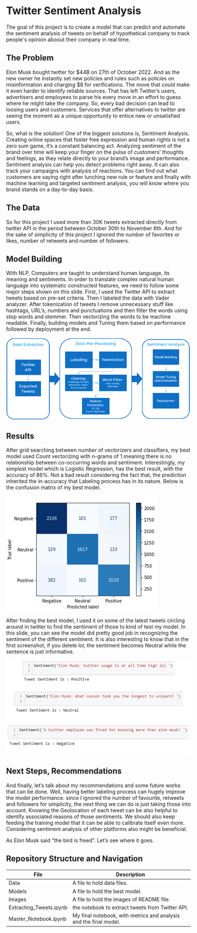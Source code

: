 # Twitter Sentiment Analysis

The goal of this project is to create a model that can predict and automate the sentiment analysis of tweets on behalf of hypothetical company to track people's opinion aboout their company in real time.

## The Problem

Elon Musk bought twitter for $44B on 27th of October 2022. And as the new owner he instantly set new policies and rules such as policies on misinformation and charging $8 for verifications. The move that could make it even harder to identify reliable sources. That has left Twitter’s users, advertisers and employees to parse his every move in an effort to guess where he might take the company. So, every bad decision can lead to loosing users and customers. Services that offer alternatives to twitter are seeing the moment as a unique opportunity to entice new or unsatisfied users. 

So, what is the solution! One of the biggest solutions is, Sentiment Analysis. Creating online spaces that foster free expression and human rights is not a zero sum game, it’s a constant balancing act. Analyzing sentiment of the brand over time will keep your finger on the pulse of customers’ thoughts and feelings, as they relate directly to your brand’s image and performance. 
Sentiment analysis can help you detect problems right away. It can also track your campaigns with analysis of reactions. You can find out what customers are saying right after lunching new rule or feature and finally with machine learning and targeted sentiment analysis, you will know where you brand stands on a day-to-day basis.


## The Data

So for this project I used more than 30K tweets extracted directly from twitter  API in the period between October 30th to November 6th. And for the sake of simplicity of this project I ignored the number of favorites or likes, number of retweets and number of followers.


## Model Building

With NLP, Computers are taught to understand human language, its meaning and sentiments. In order to translate complex natural human language into systematic constructed features, we need to follow some major steps shown on this slide. First, I used the Twitter API to extract tweets based on pre-set criteria. Then I labeled the data with Vader analyzer. After tokenization of tweets I remove unnecessary stuff like hashtags, URL’s, numbers and punctuations and then filter the words using stop words and stemmer. Then vectorizing the words to be machine readable. Finally, building models and Tuning them based on performance followed by deployment at the end.  

![](./Images/image1.png)

## Results

After grid searching between number of vectorizers and classifiers, my best model used Count vectorizing with n-grams of 1 meaning there is no relationship between co-occurring words and sentiment. Interestingly, my simplest model which is Logistic Regression, has the best result, with the accuracy of 86%. Not a bad result considering the fact that, the prediction inherited the in-accuracy that Labeling process has in its nature. 
Below is the confusion matrix of my best model.

![](./Images/image2.png)

After finding the best model, I used it on some of the latest tweets circling around in twitter to find the sentiment of those to kind of test my model.
In this slide, you can see the model did pretty good job in recognizing the sentiment of the different sentiment. It is also interesting to know that in the first screenshot, if you delete lol, the sentiment becomes Neutral while the sentence is just informative.

![](./Images/image3.png)

## Next Steps, Recommendations

And finally, let’s talk about my recommendations and some future works that can be done.
Well, having better labeling process can hugely improve the model performance. since I ignored the number of favourite, retweets and followers for simplicity, the next thing we can do is just taking those into account. Knowing the Geolocation of each tweet can be also helpful to identify associated reasons of those sentiments.
We should also keep feeding the training model that it can be able to calibrate itself even more.
Considering sentiment analysis of other platforms also might be beneficial.

As Elon Musk said “the bird is freed”. Let’s see where it goes.

## Repository Structure and Navigation

| File                                | Description                                                                              |
| ----------------------------------- | ---------------------------------------------------------------------------------------- |
| Data                                | A file to hold data files.                                                               |
| Models                              | A file to hold the best model.                                                           |
| Images                              | A file to hold the images of README file.                                                |
| Extracting_Tweets.ipynb             | the notebook to extract tweets from Twitter API.                                         |
| Master_Notebook.ipynb               | My final notebook, with metrics and analysis and the final model.                        |



